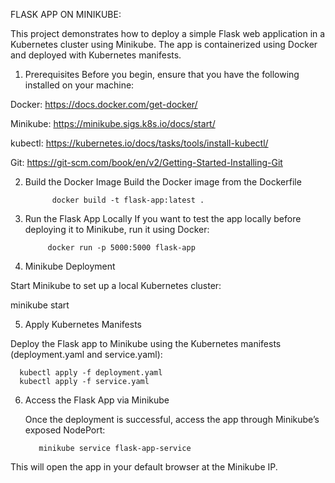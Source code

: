 FLASK APP ON MINIKUBE:

This project demonstrates how to deploy a simple Flask web application in a Kubernetes cluster using Minikube. The app is containerized using Docker and deployed with Kubernetes manifests.

1. Prerequisites
     Before you begin, ensure that you have the following installed on your machine:

Docker:   https://docs.docker.com/get-docker/

Minikube: https://minikube.sigs.k8s.io/docs/start/

kubectl:  https://kubernetes.io/docs/tasks/tools/install-kubectl/

Git:      https://git-scm.com/book/en/v2/Getting-Started-Installing-Git

2. Build the Docker Image
    Build the Docker image from the Dockerfile 

             docker build -t flask-app:latest .

3. Run the Flask App Locally
    If you want to test the app locally before deploying it to Minikube, run it using Docker:


            docker run -p 5000:5000 flask-app 

4. Minikube Deployment

Start Minikube to set up a local Kubernetes cluster:


   minikube start

5. Apply Kubernetes Manifests

Deploy the Flask app to Minikube using the Kubernetes manifests (deployment.yaml and service.yaml):


      kubectl apply -f deployment.yaml
      kubectl apply -f service.yaml

6. Access the Flask App via Minikube

   Once the deployment is successful, access the app through Minikube’s exposed NodePort:


          minikube service flask-app-service

This will open the app in your default browser at the Minikube IP.
